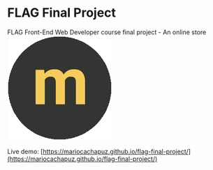# FLAG Final Project
FLAG Front-End Web Developer course final project - An online store ![myStore logo](https://github.com/mariocachapuz/flag-final-project/blob/master/img/logo.png)

Live demo: [https://mariocachapuz.github.io/flag-final-project/](https://mariocachapuz.github.io/flag-final-project/)
